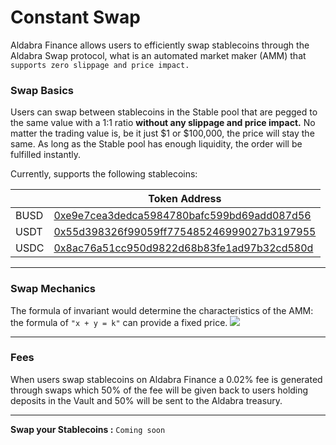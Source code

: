 <!--
order: 4
-->

# Constant Swap

Aldabra Finance allows users to efficiently swap stablecoins through the Aldabra Swap protocol, what is an automated market maker (AMM) that `supports zero slippage and price impact.`

### Swap Basics

Users can swap between stablecoins in the Stable pool that are pegged to the same value with a 1:1 ratio **without any slippage and price impact.** No matter the trading value is, be it just $1 or $100,000, the price will stay the same. As long as the Stable pool has enough liquidity, the order will be fulfilled instantly.

Currently, supports the following stablecoins:  

|      | Token Address                               |
| ---- | ------------------------------------------- |
| BUSD | [0xe9e7cea3dedca5984780bafc599bd69add087d56](https://bscscan.com/token/0xe9e7cea3dedca5984780bafc599bd69add087d56) |
| USDT | [0x55d398326f99059ff775485246999027b3197955](https://bscscan.com/token/0x55d398326f99059ff775485246999027b3197955) |
| USDC | [0x8ac76a51cc950d9822d68b83fe1ad97b32cd580d](https://bscscan.com/token/0x8ac76a51cc950d9822d68b83fe1ad97b32cd580d) |
***

### Swap Mechanics

The formula of invariant would determine the characteristics of the AMM: the formula of `"x + y = k"` can provide a fixed price.
![](/assets/img/swap_info.webp)
***

### Fees

When users swap stablecoins on Aldabra Finance a 0.02% fee is generated through swaps which 50% of the fee will be given back to users holding deposits in the Vault and 50% will be sent to the Aldabra treasury.
***

**Swap your Stablecoins :** `Coming soon`